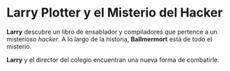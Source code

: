 # Larry Plotter y el Misterio del Hacker

**Larry** descubre un libro de ensablador y compiladores que pertence a un misterioso *hacker*.
A lo largo de la historia, **Ballmermort** está de todo el misterio.

**Larry** y el director del colegio encuentran una nueva forma de combatirle. 	